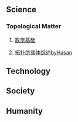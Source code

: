 ## Science

### Topological Matter

1. [数学基础](blog/topologicalmatter/数学基础.html)

2. [拓扑绝缘体综述byHasan](blog/topologicalmatter/拓扑绝缘体综述byHasan.html)

## Technology

## Society

## Humanity
